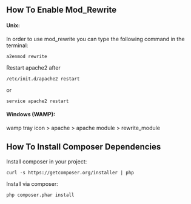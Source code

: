 ## How To Enable Mod_Rewrite
#### Unix:

In order to use mod_rewrite you can type the following command in the terminal:

`a2enmod rewrite`

Restart apache2 after

`/etc/init.d/apache2 restart`

or

`service apache2 restart`


#### Windows (WAMP):

wamp tray icon > apache > apache module > rewrite_module


## How To Install Composer Dependencies

Install composer in your project:

`curl -s https://getcomposer.org/installer | php`

Install via composer:

`php composer.phar install`